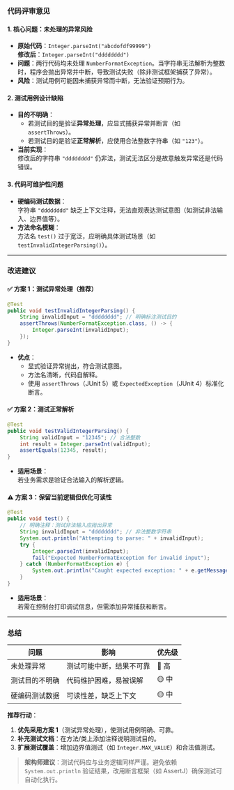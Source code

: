 
### 代码评审意见

#### 1. **核心问题：未处理的异常风险**
   - **原始代码**：`Integer.parseInt("abcdofdf99999")`  
     **修改后**：`Integer.parseInt("dddddddd")`  
   - **问题**：两行代码均未处理 `NumberFormatException`。当字符串无法解析为整数时，程序会抛出异常并中断，导致测试失败（除非测试框架捕获了异常）。  
   - **风险**：测试用例可能因未捕获异常而中断，无法验证预期行为。

#### 2. **测试用例设计缺陷**
   - **目的不明确**：  
     - 若测试目的是验证**异常处理**，应显式捕获异常并断言（如 `assertThrows`）。  
     - 若测试目的是验证**正常解析**，应使用合法整数字符串（如 `"123"`）。  
   - **当前实现**：  
     修改后的字符串 `"dddddddd"` 仍非法，测试无法区分是故意触发异常还是代码错误。

#### 3. **代码可维护性问题**
   - **硬编码测试数据**：  
     字符串 `"dddddddd"` 缺乏上下文注释，无法直观表达测试意图（如测试非法输入、边界值等）。  
   - **方法命名模糊**：  
     方法名 `test()` 过于宽泛，应明确具体测试场景（如 `testInvalidIntegerParsing()`）。

---

### 改进建议
#### ✅ **方案 1：测试异常处理（推荐）**
```java
@Test
public void testInvalidIntegerParsing() {
    String invalidInput = "dddddddd"; // 明确标注测试目的
    assertThrows(NumberFormatException.class, () -> {
        Integer.parseInt(invalidInput);
    });
}
```
- **优点**：  
  - 显式验证异常抛出，符合测试意图。  
  - 方法名清晰，代码自解释。  
  - 使用 `assertThrows`（JUnit 5）或 `ExpectedException`（JUnit 4）标准化断言。

#### ✅ **方案 2：测试正常解析**
```java
@Test
public void testValidIntegerParsing() {
    String validInput = "12345"; // 合法整数
    int result = Integer.parseInt(validInput);
    assertEquals(12345, result);
}
```
- **适用场景**：  
  若业务需求是验证合法输入的解析逻辑。

#### ⚠️ **方案 3：保留当前逻辑但优化可读性**
```java
@Test
public void test() {
    // 明确注释：测试非法输入应抛出异常
    String invalidInput = "dddddddd"; // 非法整数字符串
    System.out.println("Attempting to parse: " + invalidInput);
    try {
        Integer.parseInt(invalidInput);
        fail("Expected NumberFormatException for invalid input");
    } catch (NumberFormatException e) {
        System.out.println("Caught expected exception: " + e.getMessage());
    }
}
```
- **适用场景**：  
  若需在控制台打印调试信息，但需添加异常捕获和断言。

---

### 总结
| **问题**                | **影响**                          | **优先级** |
|-------------------------|-----------------------------------|------------|
| 未处理异常              | 测试可能中断，结果不可靠          | 🔴 高      |
| 测试目的不明确          | 代码维护困难，易被误解            | 🟡 中      |
| 硬编码测试数据          | 可读性差，缺乏上下文              | 🟡 中      |

**推荐行动**：  
1. **优先采用方案 1**（测试异常处理），使测试用例明确、可靠。  
2. **补充测试文档**：在方法/类上添加注释说明测试目的。  
3. **扩展测试覆盖**：增加边界值测试（如 `Integer.MAX_VALUE`）和合法值测试。  

> **架构师建议**：测试代码应与业务逻辑同样严谨。避免依赖 `System.out.println` 验证结果，改用断言框架（如 AssertJ）确保测试可自动化执行。
